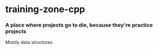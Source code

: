 # training-zone-cpp

### A place where projects go to die, because they're practice projects

Mostly data structures
